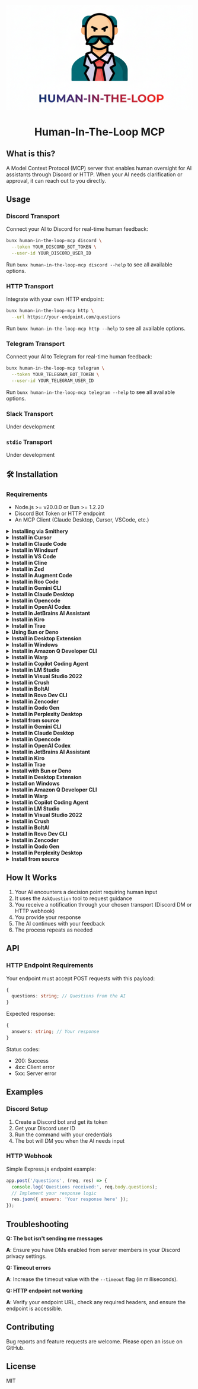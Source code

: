 <div align="center">

![Human In The Loop MCP](assets/logo.png)

# Human-In-The-Loop MCP

</div>

## What is this?

A Model Context Protocol (MCP) server that enables human oversight for AI assistants through Discord or HTTP. When your AI needs clarification or approval, it can reach out to you directly.

## Usage

### Discord Transport

Connect your AI to Discord for real-time human feedback:

```bash
bunx human-in-the-loop-mcp discord \
  --token YOUR_DISCORD_BOT_TOKEN \
  --user-id YOUR_DISCORD_USER_ID
```

Run `bunx human-in-the-loop-mcp discord --help` to see all available options.

### HTTP Transport

Integrate with your own HTTP endpoint:

```bash
bunx human-in-the-loop-mcp http \
  --url https://your-endpoint.com/questions
```

Run `bunx human-in-the-loop-mcp http --help` to see all available options.

### Telegram Transport

Connect your AI to Telegram for real-time human feedback:

```bash
bunx human-in-the-loop-mcp telegram \
  --token YOUR_TELEGRAM_BOT_TOKEN \
  --user-id YOUR_TELEGRAM_USER_ID
```

Run `bunx human-in-the-loop-mcp telegram --help` to see all available options.

### Slack Transport

Under development

### `stdio` Transport

Under development

## 🛠️ Installation

### Requirements

- Node.js >= v20.0.0 or Bun >= 1.2.20
- Discord Bot Token or HTTP endpoint
- An MCP Client (Claude Desktop, Cursor, VSCode, etc.)

<details>
<summary><b>Installing via Smithery</b></summary>

To install Human-In-The-Loop MCP for any client automatically via [Smithery](https://smithery.ai/server/human-in-the-loop-mcp):

```bash
npx -y @smithery/cli@latest install human-in-the-loop-mcp --client <CLIENT_NAME>
```

</details>

<details>
<summary><b>Install in Cursor</b></summary>

Go to: `Settings` -> `Cursor Settings` -> `MCP` -> `Add new global MCP server`

Pasting the following configuration into your Cursor `~/.cursor/mcp.json` file is the recommended approach. You may also install in a specific project by creating `.cursor/mcp.json` in your project folder. See [Cursor MCP docs](https://docs.cursor.com/context/model-context-protocol) for more info.

#### Cursor Local Server Connection

```json
{
  "mcpServers": {
    "human-in-the-loop": {
      "command": "npx",
      "args": ["-y", "human-in-the-loop-mcp", "discord", "--token", "YOUR_DISCORD_BOT_TOKEN", "--user-id", "YOUR_DISCORD_USER_ID"]
    }
  }
}
```

</details>

<details>
<summary><b>Install in Claude Code</b></summary>

```json
{
  "mcpServers": {
    "human-in-the-loop": {
      "command": "npx",
      "args": ["-y", "human-in-the-loop-mcp", "discord", "--token", "YOUR_DISCORD_BOT_TOKEN", "--user-id", "YOUR_DISCORD_USER_ID"]
    }
  }
}
```

</details>

<details>
<summary><b>Install in Windsurf</b></summary>

```json
{
  "mcpServers": {
    "human-in-the-loop": {
      "command": "npx",
      "args": ["-y", "human-in-the-loop-mcp", "discord", "--token", "YOUR_DISCORD_BOT_TOKEN", "--user-id", "YOUR_DISCORD_USER_ID"]
    }
  }
}
```

</details>

<details>
<summary><b>Install in VS Code</b></summary>

```json
{
  "mcpServers": {
    "human-in-the-loop": {
      "command": "npx",
      "args": ["-y", "human-in-the-loop-mcp", "http", "--url", "https://your-endpoint.com/questions"]
    }
  }
}
```

</details>

<details>
<summary><b>Install in Cline</b></summary>

```json
{
  "mcpServers": {
    "human-in-the-loop": {
      "command": "npx",
      "args": ["-y", "human-in-the-loop-mcp", "discord", "--token", "YOUR_DISCORD_BOT_TOKEN", "--user-id", "YOUR_DISCORD_USER_ID"]
    }
  }
}
```

</details>

<details>
<summary><b>Install in Zed</b></summary>

```json
{
  "mcpServers": {
    "human-in-the-loop": {
      "command": "npx",
      "args": ["-y", "human-in-the-loop-mcp", "discord", "--token", "YOUR_DISCORD_BOT_TOKEN", "--user-id", "YOUR_DISCORD_USER_ID"]
    }
  }
}
```

</details>

<details>
<summary><b>Install in Augment Code</b></summary>

```json
{
  "mcpServers": {
    "human-in-the-loop": {
      "command": "npx",
      "args": ["-y", "human-in-the-loop-mcp", "discord", "--token", "YOUR_DISCORD_BOT_TOKEN", "--user-id", "YOUR_DISCORD_USER_ID"]
    }
  }
}
```

</details>

<details>
<summary><b>Install in Roo Code</b></summary>

```json
{
  "mcpServers": {
    "human-in-the-loop": {
      "command": "npx",
      "args": ["-y", "human-in-the-loop-mcp", "discord", "--token", "YOUR_DISCORD_BOT_TOKEN", "--user-id", "YOUR_DISCORD_USER_ID"]
    }
  }
}
```

</details>

<details>
<summary><b>Install in Gemini CLI</b></summary>

```json
{
  "mcpServers": {
    "human-in-the-loop": {
      "command": "npx",
      "args": ["-y", "human-in-the-loop-mcp", "discord", "--token", "YOUR_DISCORD_BOT_TOKEN", "--user-id", "YOUR_DISCORD_USER_ID"]
    }
  }
}
```

</details>

<details>
<summary><b>Install in Claude Desktop</b></summary>

#### Local Server Connection

Open Claude Desktop developer settings and edit your `claude_desktop_config.json` file to add the following configuration:

```json
{
  "mcpServers": {
    "human-in-the-loop": {
      "command": "npx",
      "args": ["-y", "human-in-the-loop-mcp", "discord", "--token", "YOUR_DISCORD_BOT_TOKEN", "--user-id", "YOUR_DISCORD_USER_ID"]
    }
  }
}
```

</details>

<details>
<summary><b>Install in Opencode</b></summary>

```json
{
  "mcpServers": {
    "human-in-the-loop": {
      "command": "npx",
      "args": ["-y", "human-in-the-loop-mcp", "discord", "--token", "YOUR_DISCORD_BOT_TOKEN", "--user-id", "YOUR_DISCORD_USER_ID"]
    }
  }
}
```

</details>

<details>
<summary><b>Install in OpenAI Codex</b></summary>

```json
{
  "mcpServers": {
    "human-in-the-loop": {
      "command": "npx",
      "args": ["-y", "human-in-the-loop-mcp", "discord", "--token", "YOUR_DISCORD_BOT_TOKEN", "--user-id", "YOUR_DISCORD_USER_ID"]
    }
  }
}
```

</details>

<details>
<summary><b>Install in JetBrains AI Assistant</b></summary>

```json
{
  "mcpServers": {
    "human-in-the-loop": {
      "command": "npx",
      "args": ["-y", "human-in-the-loop-mcp", "discord", "--token", "YOUR_DISCORD_BOT_TOKEN", "--user-id", "YOUR_DISCORD_USER_ID"]
    }
  }
}
```

</details>

<details>
<summary><b>Install in Kiro</b></summary>

```json
{
  "mcpServers": {
    "human-in-the-loop": {
      "command": "npx",
      "args": ["-y", "human-in-the-loop-mcp", "discord", "--token", "YOUR_DISCORD_BOT_TOKEN", "--user-id", "YOUR_DISCORD_USER_ID"]
    }
  }
}
```

</details>

<details>
<summary><b>Install in Trae</b></summary>

```json
{
  "mcpServers": {
    "human-in-the-loop": {
      "command": "npx",
      "args": ["-y", "human-in-the-loop-mcp", "discord", "--token", "YOUR_DISCORD_BOT_TOKEN", "--user-id", "YOUR_DISCORD_USER_ID"]
    }
  }
}
```

</details>

<details>
<summary><b>Using Bun or Deno</b></summary>

Use these alternatives to run the local Human-In-The-Loop MCP server with other runtimes. These examples work for any client that supports launching a local MCP server via command + args.

#### Bun

```json
{
  "mcpServers": {
    "human-in-the-loop": {
      "command": "bunx",
      "args": ["-y", "human-in-the-loop-mcp", "discord", "--token", "YOUR_DISCORD_BOT_TOKEN", "--user-id", "YOUR_DISCORD_USER_ID"]
    }
  }
}
```

#### Deno

```json
{
  "mcpServers": {
    "human-in-the-loop": {
      "command": "deno",
      "args": [
        "run",
        "--allow-env=NO_DEPRECATION,TRACE_DEPRECATION",
        "--allow-net",
        "npm:human-in-the-loop-mcp",
        "discord",
        "--token",
        "YOUR_DISCORD_BOT_TOKEN",
        "--user-id",
        "YOUR_DISCORD_USER_ID"
      ]
    }
  }
}
```

</details>

<details>
<summary><b>Install in Desktop Extension</b></summary>

```json
{
  "mcpServers": {
    "human-in-the-loop": {
      "command": "npx",
      "args": ["-y", "human-in-the-loop-mcp", "discord", "--token", "YOUR_DISCORD_BOT_TOKEN", "--user-id", "YOUR_DISCORD_USER_ID"]
    }
  }
}
```

</details>

<details>
<summary><b>Install in Windows</b></summary>

The configuration on Windows is slightly different compared to Linux or macOS. The same principle applies to other editors; refer to the configuration of `command` and `args`.

```json
{
  "mcpServers": {
    "human-in-the-loop": {
      "command": "npx.cmd",
      "args": ["-y", "human-in-the-loop-mcp", "discord", "--token", "YOUR_DISCORD_BOT_TOKEN", "--user-id", "YOUR_DISCORD_USER_ID"]
    }
  }
}
```

</details>

<details>
<summary><b>Install in Amazon Q Developer CLI</b></summary>

```json
{
  "mcpServers": {
    "human-in-the-loop": {
      "command": "npx",
      "args": ["-y", "human-in-the-loop-mcp", "discord", "--token", "YOUR_DISCORD_BOT_TOKEN", "--user-id", "YOUR_DISCORD_USER_ID"]
    }
  }
}
```

</details>

<details>
<summary><b>Install in Warp</b></summary>

```json
{
  "mcpServers": {
    "human-in-the-loop": {
      "command": "npx",
      "args": ["-y", "human-in-the-loop-mcp", "discord", "--token", "YOUR_DISCORD_BOT_TOKEN", "--user-id", "YOUR_DISCORD_USER_ID"]
    }
  }
}
```

</details>

<details>
<summary><b>Install in Copilot Coding Agent</b></summary>

```json
{
  "mcpServers": {
    "human-in-the-loop": {
      "command": "npx",
      "args": ["-y", "human-in-the-loop-mcp", "discord", "--token", "YOUR_DISCORD_BOT_TOKEN", "--user-id", "YOUR_DISCORD_USER_ID"]
    }
  }
}
```

</details>

<details>
<summary><b>Install in LM Studio</b></summary>

```json
{
  "mcpServers": {
    "human-in-the-loop": {
      "command": "npx",
      "args": ["-y", "human-in-the-loop-mcp", "discord", "--token", "YOUR_DISCORD_BOT_TOKEN", "--user-id", "YOUR_DISCORD_USER_ID"]
    }
  }
}
```

</details>

<details>
<summary><b>Install in Visual Studio 2022</b></summary>

```json
{
  "mcpServers": {
    "human-in-the-loop": {
      "command": "npx",
      "args": ["-y", "human-in-the-loop-mcp", "discord", "--token", "YOUR_DISCORD_BOT_TOKEN", "--user-id", "YOUR_DISCORD_USER_ID"]
    }
  }
}
```

</details>

<details>
<summary><b>Install in Crush</b></summary>

```json
{
  "mcpServers": {
    "human-in-the-loop": {
      "command": "npx",
      "args": ["-y", "human-in-the-loop-mcp", "discord", "--token", "YOUR_DISCORD_BOT_TOKEN", "--user-id", "YOUR_DISCORD_USER_ID"]
    }
  }
}
```

</details>

<details>
<summary><b>Install in BoltAI</b></summary>

```json
{
  "mcpServers": {
    "human-in-the-loop": {
      "command": "npx",
      "args": ["-y", "human-in-the-loop-mcp", "discord", "--token", "YOUR_DISCORD_BOT_TOKEN", "--user-id", "YOUR_DISCORD_USER_ID"]
    }
  }
}
```

</details>

<details>
<summary><b>Install in Rovo Dev CLI</b></summary>

```json
{
  "mcpServers": {
    "human-in-the-loop": {
      "command": "npx",
      "args": ["-y", "human-in-the-loop-mcp", "discord", "--token", "YOUR_DISCORD_BOT_TOKEN", "--user-id", "YOUR_DISCORD_USER_ID"]
    }
  }
}
```

</details>

<details>
<summary><b>Install in Zencoder</b></summary>

```json
{
  "mcpServers": {
    "human-in-the-loop": {
      "command": "npx",
      "args": ["-y", "human-in-the-loop-mcp", "discord", "--token", "YOUR_DISCORD_BOT_TOKEN", "--user-id", "YOUR_DISCORD_USER_ID"]
    }
  }
}
```

</details>

<details>
<summary><b>Install in Qodo Gen</b></summary>

```json
{
  "mcpServers": {
    "human-in-the-loop": {
      "command": "npx",
      "args": ["-y", "human-in-the-loop-mcp", "discord", "--token", "YOUR_DISCORD_BOT_TOKEN", "--user-id", "YOUR_DISCORD_USER_ID"]
    }
  }
}
```

</details>

<details>
<summary><b>Install in Perplexity Desktop</b></summary>

```json
{
  "mcpServers": {
    "human-in-the-loop": {
      "command": "npx",
      "args": ["-y", "human-in-the-loop-mcp", "discord", "--token", "YOUR_DISCORD_BOT_TOKEN", "--user-id", "YOUR_DISCORD_USER_ID"]
    }
  }
}
```

</details>

<details>
<summary><b>Install from source</b></summary>

```bash
git clone https://github.com/AndyRightNow/human-in-the-loop-mcp.git
cd human-in-the-loop-mcp
bun install
bun run build
bun start discord --token YOUR_DISCORD_BOT_TOKEN --user-id YOUR_DISCORD_USER_ID
```

</details>

<details>
<summary><b>Install in Gemini CLI</b></summary>

#### Via bunx

```json
{
  "mcpServers": {
    "human-in-the-loop": {
      "command": "bunx",
      "args": [
        "human-in-the-loop-mcp",
        "discord",
        "--token",
        "YOUR_DISCORD_BOT_TOKEN",
        "--user-id",
        "YOUR_DISCORD_USER_ID"
      ]
    }
  }
}
```

#### Via npx

```json
{
  "mcpServers": {
    "human-in-the-loop": {
      "command": "npx",
      "args": [
        "-y",
        "human-in-the-loop-mcp",
        "discord",
        "--token",
        "YOUR_DISCORD_BOT_TOKEN",
        "--user-id",
        "YOUR_DISCORD_USER_ID"
      ]
    }
  }
}
```

</details>

<details>
<summary><b>Install in Claude Desktop</b></summary>

#### Via bunx

```json
{
  "mcpServers": {
    "human-in-the-loop": {
      "command": "bunx",
      "args": [
        "human-in-the-loop-mcp",
        "discord",
        "--token",
        "YOUR_DISCORD_BOT_TOKEN",
        "--user-id",
        "YOUR_DISCORD_USER_ID"
      ]
    }
  }
}
```

#### Via npx

```json
{
  "mcpServers": {
    "human-in-the-loop": {
      "command": "npx",
      "args": [
        "-y",
        "human-in-the-loop-mcp",
        "discord",
        "--token",
        "YOUR_DISCORD_BOT_TOKEN",
        "--user-id",
        "YOUR_DISCORD_USER_ID"
      ]
    }
  }
}
```

</details>

<details>
<summary><b>Install in Opencode</b></summary>

#### Via bunx

```json
{
  "mcpServers": {
    "human-in-the-loop": {
      "command": "bunx",
      "args": [
        "human-in-the-loop-mcp",
        "discord",
        "--token",
        "YOUR_DISCORD_BOT_TOKEN",
        "--user-id",
        "YOUR_DISCORD_USER_ID"
      ]
    }
  }
}
```

#### Via npx

```json
{
  "mcpServers": {
    "human-in-the-loop": {
      "command": "npx",
      "args": [
        "-y",
        "human-in-the-loop-mcp",
        "discord",
        "--token",
        "YOUR_DISCORD_BOT_TOKEN",
        "--user-id",
        "YOUR_DISCORD_USER_ID"
      ]
    }
  }
}
```

</details>

<details>
<summary><b>Install in OpenAI Codex</b></summary>

#### Via bunx

```json
{
  "mcpServers": {
    "human-in-the-loop": {
      "command": "bunx",
      "args": [
        "human-in-the-loop-mcp",
        "discord",
        "--token",
        "YOUR_DISCORD_BOT_TOKEN",
        "--user-id",
        "YOUR_DISCORD_USER_ID"
      ]
    }
  }
}
```

#### Via npx

```json
{
  "mcpServers": {
    "human-in-the-loop": {
      "command": "npx",
      "args": [
        "-y",
        "human-in-the-loop-mcp",
        "discord",
        "--token",
        "YOUR_DISCORD_BOT_TOKEN",
        "--user-id",
        "YOUR_DISCORD_USER_ID"
      ]
    }
  }
}
```

</details>

<details>
<summary><b>Install in JetBrains AI Assistant</b></summary>

#### Via bunx

```json
{
  "mcpServers": {
    "human-in-the-loop": {
      "command": "bunx",
      "args": [
        "human-in-the-loop-mcp",
        "discord",
        "--token",
        "YOUR_DISCORD_BOT_TOKEN",
        "--user-id",
        "YOUR_DISCORD_USER_ID"
      ]
    }
  }
}
```

#### Via npx

```json
{
  "mcpServers": {
    "human-in-the-loop": {
      "command": "npx",
      "args": [
        "-y",
        "human-in-the-loop-mcp",
        "discord",
        "--token",
        "YOUR_DISCORD_BOT_TOKEN",
        "--user-id",
        "YOUR_DISCORD_USER_ID"
      ]
    }
  }
}
```

</details>

<details>
<summary><b>Install in Kiro</b></summary>

#### Via bunx

```json
{
  "mcpServers": {
    "human-in-the-loop": {
      "command": "bunx",
      "args": [
        "human-in-the-loop-mcp",
        "discord",
        "--token",
        "YOUR_DISCORD_BOT_TOKEN",
        "--user-id",
        "YOUR_DISCORD_USER_ID"
      ]
    }
  }
}
```

#### Via npx

```json
{
  "mcpServers": {
    "human-in-the-loop": {
      "command": "npx",
      "args": [
        "-y",
        "human-in-the-loop-mcp",
        "discord",
        "--token",
        "YOUR_DISCORD_BOT_TOKEN",
        "--user-id",
        "YOUR_DISCORD_USER_ID"
      ]
    }
  }
}
```

</details>

<details>
<summary><b>Install in Trae</b></summary>

#### Via bunx

```json
{
  "mcpServers": {
    "human-in-the-loop": {
      "command": "bunx",
      "args": [
        "human-in-the-loop-mcp",
        "discord",
        "--token",
        "YOUR_DISCORD_BOT_TOKEN",
        "--user-id",
        "YOUR_DISCORD_USER_ID"
      ]
    }
  }
}
```

#### Via npx

```json
{
  "mcpServers": {
    "human-in-the-loop": {
      "command": "npx",
      "args": [
        "-y",
        "human-in-the-loop-mcp",
        "discord",
        "--token",
        "YOUR_DISCORD_BOT_TOKEN",
        "--user-id",
        "YOUR_DISCORD_USER_ID"
      ]
    }
  }
}
```

</details>

<details>
<summary><b>Install with Bun or Deno</b></summary>

### Bun

```bash
bunx human-in-the-loop-mcp discord --token YOUR_DISCORD_BOT_TOKEN --user-id YOUR_DISCORD_USER_ID
```

### Deno

```bash
deno run -A npm:human-in-the-loop-mcp discord --token YOUR_DISCORD_BOT_TOKEN --user-id YOUR_DISCORD_USER_ID
```

</details>

<details>
<summary><b>Install in Desktop Extension</b></summary>

#### Via bunx

```json
{
  "mcpServers": {
    "human-in-the-loop": {
      "command": "bunx",
      "args": [
        "human-in-the-loop-mcp",
        "discord",
        "--token",
        "YOUR_DISCORD_BOT_TOKEN",
        "--user-id",
        "YOUR_DISCORD_USER_ID"
      ]
    }
  }
}
```

#### Via npx

```json
{
  "mcpServers": {
    "human-in-the-loop": {
      "command": "npx",
      "args": [
        "-y",
        "human-in-the-loop-mcp",
        "discord",
        "--token",
        "YOUR_DISCORD_BOT_TOKEN",
        "--user-id",
        "YOUR_DISCORD_USER_ID"
      ]
    }
  }
}
```

</details>

<details>
<summary><b>Install on Windows</b></summary>

#### Via npx.cmd

```json
{
  "mcpServers": {
    "human-in-the-loop": {
      "command": "npx.cmd",
      "args": [
        "-y",
        "human-in-the-loop-mcp",
        "discord",
        "--token",
        "YOUR_DISCORD_BOT_TOKEN",
        "--user-id",
        "YOUR_DISCORD_USER_ID"
      ]
    }
  }
}
```

</details>

<details>
<summary><b>Install in Amazon Q Developer CLI</b></summary>

#### Via bunx

```json
{
  "mcpServers": {
    "human-in-the-loop": {
      "command": "bunx",
      "args": [
        "human-in-the-loop-mcp",
        "discord",
        "--token",
        "YOUR_DISCORD_BOT_TOKEN",
        "--user-id",
        "YOUR_DISCORD_USER_ID"
      ]
    }
  }
}
```

#### Via npx

```json
{
  "mcpServers": {
    "human-in-the-loop": {
      "command": "npx",
      "args": [
        "-y",
        "human-in-the-loop-mcp",
        "discord",
        "--token",
        "YOUR_DISCORD_BOT_TOKEN",
        "--user-id",
        "YOUR_DISCORD_USER_ID"
      ]
    }
  }
}
```

</details>

<details>
<summary><b>Install in Warp</b></summary>

#### Via bunx

```json
{
  "mcpServers": {
    "human-in-the-loop": {
      "command": "bunx",
      "args": [
        "human-in-the-loop-mcp",
        "discord",
        "--token",
        "YOUR_DISCORD_BOT_TOKEN",
        "--user-id",
        "YOUR_DISCORD_USER_ID"
      ]
    }
  }
}
```

#### Via npx

```json
{
  "mcpServers": {
    "human-in-the-loop": {
      "command": "npx",
      "args": [
        "-y",
        "human-in-the-loop-mcp",
        "discord",
        "--token",
        "YOUR_DISCORD_BOT_TOKEN",
        "--user-id",
        "YOUR_DISCORD_USER_ID"
      ]
    }
  }
}
```

</details>

<details>
<summary><b>Install in Copilot Coding Agent</b></summary>

#### Via bunx

```json
{
  "mcpServers": {
    "human-in-the-loop": {
      "command": "bunx",
      "args": [
        "human-in-the-loop-mcp",
        "discord",
        "--token",
        "YOUR_DISCORD_BOT_TOKEN",
        "--user-id",
        "YOUR_DISCORD_USER_ID"
      ]
    }
  }
}
```

#### Via npx

```json
{
  "mcpServers": {
    "human-in-the-loop": {
      "command": "npx",
      "args": [
        "-y",
        "human-in-the-loop-mcp",
        "discord",
        "--token",
        "YOUR_DISCORD_BOT_TOKEN",
        "--user-id",
        "YOUR_DISCORD_USER_ID"
      ]
    }
  }
}
```

</details>

<details>
<summary><b>Install in LM Studio</b></summary>

#### Via bunx

```json
{
  "mcpServers": {
    "human-in-the-loop": {
      "command": "bunx",
      "args": [
        "human-in-the-loop-mcp",
        "discord",
        "--token",
        "YOUR_DISCORD_BOT_TOKEN",
        "--user-id",
        "YOUR_DISCORD_USER_ID"
      ]
    }
  }
}
```

#### Via npx

```json
{
  "mcpServers": {
    "human-in-the-loop": {
      "command": "npx",
      "args": [
        "-y",
        "human-in-the-loop-mcp",
        "discord",
        "--token",
        "YOUR_DISCORD_BOT_TOKEN",
        "--user-id",
        "YOUR_DISCORD_USER_ID"
      ]
    }
  }
}
```

</details>

<details>
<summary><b>Install in Visual Studio 2022</b></summary>

#### Via bunx

```json
{
  "mcpServers": {
    "human-in-the-loop": {
      "command": "bunx",
      "args": [
        "human-in-the-loop-mcp",
        "discord",
        "--token",
        "YOUR_DISCORD_BOT_TOKEN",
        "--user-id",
        "YOUR_DISCORD_USER_ID"
      ]
    }
  }
}
```

#### Via npx

```json
{
  "mcpServers": {
    "human-in-the-loop": {
      "command": "npx",
      "args": [
        "-y",
        "human-in-the-loop-mcp",
        "discord",
        "--token",
        "YOUR_DISCORD_BOT_TOKEN",
        "--user-id",
        "YOUR_DISCORD_USER_ID"
      ]
    }
  }
}
```

</details>

<details>
<summary><b>Install in Crush</b></summary>

#### Via bunx

```json
{
  "mcpServers": {
    "human-in-the-loop": {
      "command": "bunx",
      "args": [
        "human-in-the-loop-mcp",
        "discord",
        "--token",
        "YOUR_DISCORD_BOT_TOKEN",
        "--user-id",
        "YOUR_DISCORD_USER_ID"
      ]
    }
  }
}
```

#### Via npx

```json
{
  "mcpServers": {
    "human-in-the-loop": {
      "command": "npx",
      "args": [
        "-y",
        "human-in-the-loop-mcp",
        "discord",
        "--token",
        "YOUR_DISCORD_BOT_TOKEN",
        "--user-id",
        "YOUR_DISCORD_USER_ID"
      ]
    }
  }
}
```

</details>

<details>
<summary><b>Install in BoltAI</b></summary>

#### Via bunx

```json
{
  "mcpServers": {
    "human-in-the-loop": {
      "command": "bunx",
      "args": [
        "human-in-the-loop-mcp",
        "discord",
        "--token",
        "YOUR_DISCORD_BOT_TOKEN",
        "--user-id",
        "YOUR_DISCORD_USER_ID"
      ]
    }
  }
}
```

#### Via npx

```json
{
  "mcpServers": {
    "human-in-the-loop": {
      "command": "npx",
      "args": [
        "-y",
        "human-in-the-loop-mcp",
        "discord",
        "--token",
        "YOUR_DISCORD_BOT_TOKEN",
        "--user-id",
        "YOUR_DISCORD_USER_ID"
      ]
    }
  }
}
```

</details>

<details>
<summary><b>Install in Rovo Dev CLI</b></summary>

#### Via bunx

```json
{
  "mcpServers": {
    "human-in-the-loop": {
      "command": "bunx",
      "args": [
        "human-in-the-loop-mcp",
        "discord",
        "--token",
        "YOUR_DISCORD_BOT_TOKEN",
        "--user-id",
        "YOUR_DISCORD_USER_ID"
      ]
    }
  }
}
```

#### Via npx

```json
{
  "mcpServers": {
    "human-in-the-loop": {
      "command": "npx",
      "args": [
        "-y",
        "human-in-the-loop-mcp",
        "discord",
        "--token",
        "YOUR_DISCORD_BOT_TOKEN",
        "--user-id",
        "YOUR_DISCORD_USER_ID"
      ]
    }
  }
}
```

</details>

<details>
<summary><b>Install in Zencoder</b></summary>

#### Via bunx

```json
{
  "mcpServers": {
    "human-in-the-loop": {
      "command": "bunx",
      "args": [
        "human-in-the-loop-mcp",
        "discord",
        "--token",
        "YOUR_DISCORD_BOT_TOKEN",
        "--user-id",
        "YOUR_DISCORD_USER_ID"
      ]
    }
  }
}
```

#### Via npx

```json
{
  "mcpServers": {
    "human-in-the-loop": {
      "command": "npx",
      "args": [
        "-y",
        "human-in-the-loop-mcp",
        "discord",
        "--token",
        "YOUR_DISCORD_BOT_TOKEN",
        "--user-id",
        "YOUR_DISCORD_USER_ID"
      ]
    }
  }
}
```

</details>

<details>
<summary><b>Install in Qodo Gen</b></summary>

#### Via bunx

```json
{
  "mcpServers": {
    "human-in-the-loop": {
      "command": "bunx",
      "args": [
        "human-in-the-loop-mcp",
        "discord",
        "--token",
        "YOUR_DISCORD_BOT_TOKEN",
        "--user-id",
        "YOUR_DISCORD_USER_ID"
      ]
    }
  }
}
```

#### Via npx

```json
{
  "mcpServers": {
    "human-in-the-loop": {
      "command": "npx",
      "args": [
        "-y",
        "human-in-the-loop-mcp",
        "discord",
        "--token",
        "YOUR_DISCORD_BOT_TOKEN",
        "--user-id",
        "YOUR_DISCORD_USER_ID"
      ]
    }
  }
}
```

</details>

<details>
<summary><b>Install in Perplexity Desktop</b></summary>

#### Via bunx

```json
{
  "mcpServers": {
    "human-in-the-loop": {
      "command": "bunx",
      "args": [
        "human-in-the-loop-mcp",
        "discord",
        "--token",
        "YOUR_DISCORD_BOT_TOKEN",
        "--user-id",
        "YOUR_DISCORD_USER_ID"
      ]
    }
  }
}
```

#### Via npx

```json
{
  "mcpServers": {
    "human-in-the-loop": {
      "command": "npx",
      "args": [
        "-y",
        "human-in-the-loop-mcp",
        "discord",
        "--token",
        "YOUR_DISCORD_BOT_TOKEN",
        "--user-id",
        "YOUR_DISCORD_USER_ID"
      ]
    }
  }
}
```

</details>

<details>
<summary><b>Install from source</b></summary>

```bash
git clone https://github.com/AndyRightNow/human-in-the-loop-mcp.git
cd human-in-the-loop-mcp
bun install
bun run build
bun start discord --token YOUR_DISCORD_BOT_TOKEN --user-id YOUR_DISCORD_USER_ID
```

</details>

## How It Works

1. Your AI encounters a decision point requiring human input
2. It uses the `AskQuestion` tool to request guidance
3. You receive a notification through your chosen transport (Discord DM or HTTP webhook)
4. You provide your response
5. The AI continues with your feedback
6. The process repeats as needed

## API

### HTTP Endpoint Requirements

Your endpoint must accept POST requests with this payload:

```typescript
{
  questions: string; // Questions from the AI
}
```

Expected response:

```typescript
{
  answers: string; // Your response
}
```

Status codes:

- 200: Success
- 4xx: Client error
- 5xx: Server error

## Examples

### Discord Setup

1. Create a Discord bot and get its token
2. Get your Discord user ID
3. Run the command with your credentials
4. The bot will DM you when the AI needs input

### HTTP Webhook

Simple Express.js endpoint example:

```javascript
app.post('/questions', (req, res) => {
  console.log('Questions received:', req.body.questions);
  // Implement your response logic
  res.json({ answers: 'Your response here' });
});
```

## Troubleshooting

**Q: The bot isn't sending me messages**

**A**: Ensure you have DMs enabled from server members in your Discord privacy settings.

**Q: Timeout errors**

**A**: Increase the timeout value with the `--timeout` flag (in milliseconds).

**Q: HTTP endpoint not working**

**A**: Verify your endpoint URL, check any required headers, and ensure the endpoint is accessible.

## Contributing

Bug reports and feature requests are welcome. Please open an issue on GitHub.

## License

MIT
